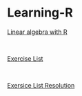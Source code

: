 # Learning-R

[Linear algebra with R](Linear-algebra-with-R.pdf)

<br>

[Exercise List](Linear-algebra-wth-R-Exercises.pdf)

<br>

[Exersice List Resolution](Linear-algebra-with-R-Resolution.pdf)

<br>

